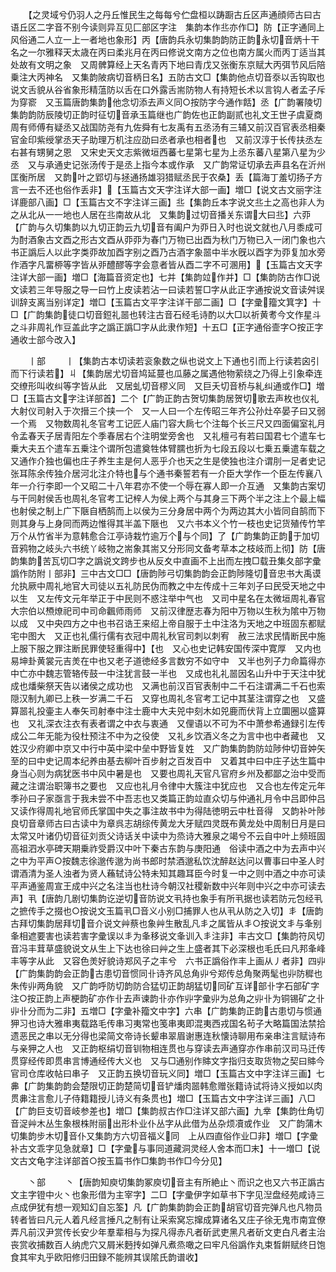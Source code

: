 <!-- { "loadSidebar": true } -->
　　【之灵域兮仍羽人之丹丘惟民生之每每兮伫盘桓以踌蹰古丘区声通顔师古曰古语丘区二字音不别今读则异互见匚部区字注　集韵本作丠亦作□】防【正字通同上风俗通二人立一上一者地也象形】丙【唐韵兵永切集韵韵防正韵永切音炳十干名之一尔雅释天太歳在丙曰柔兆月在丙曰修说文南方之位也南方属火而丙丁适当其处故有文明之象　又周髀算经上天名青丙下地曰青戊又张衡东京赋大丙弭节风后陪乗注大丙神名　又集韵陂病切音柄日名】五防古文□【集韵他点切音沗以舌钩取也说文舌貌从谷省象形精蕰防以舌在口外露舌耑防物人有持短长术以言钩人者孟子斥为穿窬　又玉篇唐韵集韵他念切添去声义同○按防字今通作餂】丞【广韵署陵切集韵韵防辰陵切正韵时征切音承玉篇继也广韵佐也正韵副贰也礼文王世子虞夏商周有师傅有疑丞又战国防尧有九佐舜有七友禹有五丞汤有三辅又前汉百官表丞相秦官金印紫绶掌丞天子助理万机注应劭曰丞者承也相者也　又前汉淳于长传扶丞左右甚有甥舅之恩　又宋史天文志紫微垣西蕃七星第七星为上丞东蕃八星第八星为少丞　又与承通史记张汤传于是丞上指今本或作承　又广韵常证切承去声县名在沂州匡衡所居　又韵叶之郢切与拯通扬雄羽猎赋丞民于农桑】丢【篇海丁羞切扬子方言一去不还也俗作丢非】【玉篇古文天字注详大部一画】増□【说文古文丽字注详鹿部八画】□【玉篇古文不字注详三画】丠【集韵丘本字说文丠土之高也非人为之从北从一一地也人居在丠南故从北　又集韵过切音播关东谓大曰丠】六丣【广韵与久切集韵以九切正韵云九切音有阖户为丣日入时也说文就也八月黍成可为酎酒象古文酉之形古文酉从丣丣为春门万物已出酉为秋门万物已入一闭门象也六书正譌后人以此字类丣故加酉字别之酉乃古酒字象噐中半水旣以酉字为丣复加水旁作酒字凡畱桺等字皆从戼醴醪等字会意者皆从酉二字不可溷用】【玉篇古文天字注详大部一画】増□【海篇音资定也】七并【集韵竝作并】□【集韵防古作□说文读若三年导服之导一曰竹上皮读若沾一曰读若誓□字从此正字通按说文音读舛误训辞支离当别详定】増□【玉篇古文平字注详干部二画】□【字彚籀文箕字】十□【广韵集韵徒口切音鋀礼噐也转注古音石经毛诗酌以大□以祈黄耉今文作星斗之斗非周礼作豆盖此字之譌正譌□字从此隶作短】十五□【正字通俗壸字○按正字通收士部今改入】

　　丨部
　　丨【集韵古本切读若衮象数之纵也说文上下通也引而上行读若囟引而下行读若】丩【集韵居尤切音鸠延蔓也瓜藤之属遇他物萦绕之乃得上引象牵连交缭形叫收纠等字皆从此　又居虬切音樛义同　又巨夭切音桥与糺纠通或作□】増□【玉篇古文字注详部首】二个【广韵正韵古贺切集韵居贺切歌去声枚也仪礼大射仪司射入于次搢三个挟一个　又一人曰一个左传昭三年齐公孙灶卒晏子曰又弱一个焉　又物数周礼冬官考工记匠人庙门容大扄七个注每个长三尺又四面偏室礼月令孟春天子居青阳左个季春居右个注明堂旁舍也　又礼檀弓有若曰国君七个遣车七乗大夫五个遣车五乗注个谓所包遣奠牲体臂臑也折为七段五段以七乗五乗遣车载之　又通作介独也偏也庄子养生主是何人恶乎介也天之生是使独也注介谓刖一足者史记张耳陈余传独介居河北注介特也与个通书秦誓若有一介臣大学作一个臣左传襄八年一介行李即一个又昭二十八年君亦不使一个辱在寡人即一介互通　又集韵古案切与干同射侯舌也周礼冬官考工记梓人为侯上两个与其身三下两个半之注上个最上幅也射侯之制上广下陿自栖鹄而上以侯为三分身居中两个为两边其大小皆同自鹄而下则其身与上身同而两边惟得其半盖下陿也　又六书本义个竹一枝也史记货殖传竹竿万个从竹省半为意韩愈合江亭诗栽竹逾万个与个同】了【广韵集韵正韵于加切音鸦物之岐头六书统丫岐物之耑象其耑又分形同文备考草本之枝岐而上彻】防【唐韵集韵苦瓦切□字之譌说文跨步也从反夊中直画不上出而左拽□载丑集夂部字彚譌作防附丨部非】三中古文□□【唐韵陟弓切集韵韵会正韵陟隆切音忠书大禹谟允执厥中周礼地官大司徒以五礼防民伪而教之中左传成十三年刘子曰民受天地之中以生　又左传文元年举正于中民则不惑注举中气也　又司中星名在太微垣周礼春官大宗伯以槱燎祀司中司命飌师雨师　又前汉律歴志春为阳中万物以生秋为隂中万物以成　又中央四方之中也书召诰王来绍上帝自服于土中注洛为天地之中班固东都赋宅中图大　又正也礼儒行儒有衣冠中周礼秋官司刺以刺宥　赦三法求民情断民中施上服下服之罪注断民罪使轻重得中】【也　又心也史记韩安国传深中寛厚　又内也易坤卦黄裳元吉羙在中也又老子道徳经多言数穷不如守中　又半也列子力命篇得亦中亡亦中魏志管辂传鼓一中注犹言鼓一半也　又成也礼礼噐因名山升中于天注中犹成也燔柴祭天告以诸侯之成功也　又满也前汉百官表制中二千石注谓满二千石也索隠汉制九卿已上秩一岁满二千石　又穿也周礼冬官考工记中其茎注谓穿之也　又盛算噐礼投壷主人奉矢司射奉中注士鹿中大夫兕中刻木如兕鹿而伏背上立圜圈以盛算也　又礼深衣注衣有表者谓之中衣与衷通　又俚语以不可为不中萧参希通録引左传成公二年无能为役杜预注不中为之役使　又礼乡饮酒义冬之为言中也中者藏也　又姓汉少府卿中京又中行中英中梁中垒中野皆复姓　又广韵集韵韵防竝陟仲切音妕矢至的曰中史记周本纪养由基去柳叶百步射之百发百中　又着其中曰中庄子达生篇中身当心则为病犹医书中风中暑是也　又要也周礼天官凡官府乡州及都鄙之治中受而藏之注谓治职簿书之要也　又应也礼月令律中大簇注中犹应也　又合也左传定元年季孙曰子家亟言于我未尝不中吾志也又类篇正韵竝直众切与仲通礼月令中吕即仲吕　又读作得周礼地官师氏掌国中失之事注故书中为得陆徳明云中杜音得　又韵补叶陟良切音章师古曰古读中为章呉志胡综传黄龙大牙赋四灵既布黄龙处中周制日月是曰太常又叶诸仍切音征刘贡父诗话关中读中为烝诗大雅泉之竭兮不云自中叶上频班固高祖泗水亭碑天期乗祚受爵汉中叶下秦古东韵与庚阳通　俗读中酒之中为去声中兴之中为平声○按魏志徐邈传邈为尚书郎时禁酒邈私饮沈醉赵达问以曹事曰中圣人时谓酒清为圣人浊者为贤人蘓轼诗公特未知其趣耳臣今时复一中之则中酒之中亦可读平声通鉴周宣王成中兴之名注当也杜诗今朝汉社稷新数中兴年则中兴之中亦可读去声】丮【唐韵几剧切集韵讫逆切音防说文丮持也象手有所丮据也读若防元包经丮之摭传手之掇也○按说文玉篇丮□音义小别□捕罪人也从丮从防之入切】丯【唐韵古拜切集韵居拜切音介说文艸蔡也象艸生散乱凡丯之属皆从丯○按说文丯与夆别夆相遮要害也读若害字彚误以丯为夆移说文夆训入丯注非】丰古文□【集韵符风切音冯丰茸草盛貌说文从生上下达也徐曰艸之生上盛者其下必深根也毛氏曰凡邦夆峰丰等字从此　又容色羙好貌诗郑风子之丰兮　六书正譌俗作丰上画从丿者非】四丱【广韵集韵韵会正韵古患切音惯同卝诗齐风总角丱兮郑传总角聚两髦也丱防穉也朱传丱两角貌　又广韵呼防切韵防合猛切正韵胡猛切同矿互详部卝字石部矿字注○按正韵上声梗韵矿亦作卝去声谏韵卝亦作丱字彚丱为总角之丱卝为铜锡矿之卝丱卝分而为二非】五増□【字彚补籀文中字】六串【广韵集韵正韵古患切与惯通狎习也诗大雅串夷载路毛传串习夷常也笺串夷即混夷西戎国名茍子大略篇国法禁拾遗恶民之串以无分得也梁简文帝诗长颦串翠眉谢惠连秋懐诗聊用布亲串注言赋诗布与亲狎之人也　又正韵枢绢切音钏物相连贯也与穿读去声通穿亦作串前汉司马迁传贯穿经传即贯串言博通经传大义也　又与□通别作賗文字指归支取货物之契曰賗今官司仓库收帖曰串子　又正韵五换切音玩义同】増□【玉篇古文中字注详三画】七丳【广韵集韵韵会楚限切正韵楚简切音铲燔肉噐韩愈赠张籍诗试将诗义授如以肉贯丳注言愈儿子侍籍籍授儿诗义有条贯也】増□【玉篇古文中字注详三画】八□【广韵巨支切音岐参差也】増□【集韵叔古作□注详又部六画】九丵【集韵仕角切音浞艸木丛生象根株附丽出形朴业仆丛字从此借为丛杂烦凟或作业　又广韵蒲木切集韵步木切音仆又集韵方六切音福义同　上从四直俗作业□非】増□【字彚补古文乖字见急就章】□【字彚与事同道藏洞灵经人舍本而□末】十一増□【说文古文龟字注详部首○按玉篇书作□集韵书作□今分见】

　　丶部
　　丶【唐韵知庾切集韵冢庾切音主有所絶止丶而识之也又六书正譌古文主字镫中火丶也象形借为主宰字】二□【字彚伊字如草书下字见湼盘经苑咸诗三点成伊犹有想一观知幻自忘筌】凡【广韵集韵韵会正韵胡官切音完弹凡也凡物员转者皆曰凡元人着凡经言捶凡之制有让采索窝忘撺成算诸名又庄子徐无鬼市南宜僚弄凡前汉尹赏传长安少年羣辈相与为探凡得赤凡者斫武吏黑凡者斫文吏白凡者主治丧赏收捕数百人纳虎穴又屑米麪抟如弹凡煮烝噉之曰牢凡俗譌作丸束晳餠赋终日饱食其牢丸乎欧阳修归田録不能辨其误隂氏韵谱收】
